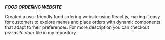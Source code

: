 ***FOOD ORDERING WEBSITE***

Created a user-friendly food ordering website using React.js, making it easy for customers to explore menus and place orders with dynamic components that adapt to their preferences.
For more description you can checkout *pizzasite.docx* file in my repository.
